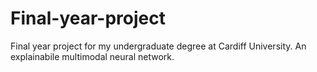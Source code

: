 # Final-year-project
Final year project for my undergraduate degree at Cardiff University. An explainabile multimodal neural network.
